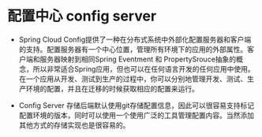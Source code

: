 # 配置中心 config server

- Spring Cloud Config提供了一种在分布式系统中外部化配置服务器和客户端的支持。配置服务器有一个中心位置，管理所有环境下的应用的外部属性。客户端和服务器映射到相同Spring Eventment 和 PropertySrouce抽象的概念，所以非常适合Spring应用，但也可以在任何语言开发的任何应用中使用。在一个应用从开发、测试到生产的过程中，你可以分别地管理开发、测试、生产环境的配置，并且在迁移的时候获取相应的配置来运行。

- Config Server 存储后端默认使用git存储配置信息，因此可以很容易支持标记配置环境的版本，同时可以使用一个使用广泛的工具管理配置内容。当然添加其他方式的存储实现也是很容易的。